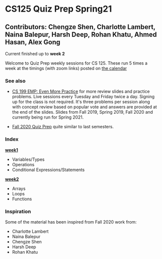 # CS125 Quiz Prep Spring21

## Contributors: Chengze Shen, Charlotte Lambert, Naina Balepur, Harsh Deep, Rohan Khatu, Ahmed Hasan, Alex Gong

Current finished up to **week 2** 

Welcome to Quiz Prep weekly sessions for CS 125. These run 5 times a week at the timings (with zoom links) posted on [the calendar](https://cs125.cs.illinois.edu/calendar/#office-hours)

### See also 

* [CS 199 EMP: Even More Practice](https://cs199emp.netlify.app/) for more review slides and practice problems. Live sessions every Tuesday and Friday twice a day. Signing up for the class is not required. It's three problems per session along with concept review based on popular vote and answers are provided at the end of the slides. Slides from Fall 2019, Spring 2019, Fall 2020 and currently being run for Spring 2021.

* [Fall 2020 Quiz Prep](https://github.com/c5shen/CS125Fall20QuizPrep) quite similar to last semesters.

### Index
  [**week1**](https://github.com/ranchncarrots/CS125QuizPrepSpring21/blob/main/week1/quizPrep.md)
   * Variables/Types
   * Operations
   * Conditional Expressions/Statements
   
  [**week2**](https://github.com/ranchncarrots/CS125QuizPrepSpring21/blob/main/week2/quizPrep.md)
   * Arrays
   * Loops
   * Functions
### Inspiration 
Some of the material has been inspired from Fall 2020 work from:

* Charlotte Lambert
* Naina Balepur
* Chengze Shen
* Harsh Deep
* Rohan Khatu 

